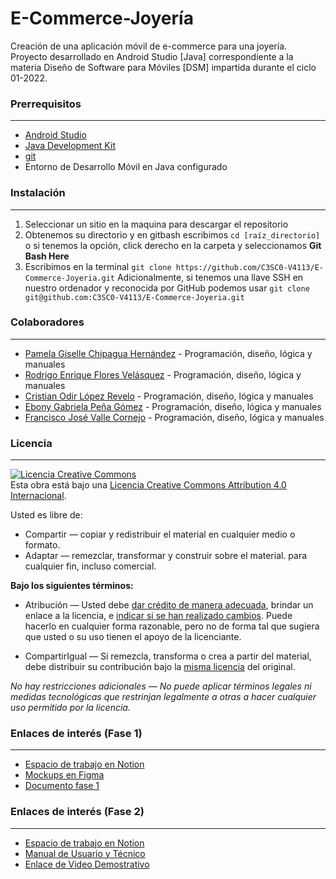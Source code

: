 # E-Commerce-Joyería
Creación de una aplicación móvil de e-commerce para una joyería. Proyecto desarrollado en Android Studio [Java] correspondiente a la materia Diseño de Software para Móviles [DSM] impartida durante el ciclo 01-2022.

### Prerrequisitos
------------
- [Android Studio](https://developer.android.com/studio "Android Studio")
- [Java Development Kit](https://www.oracle.com/java/technologies/javase/javase-jdk8-downloads.html "Java Development Kit")
- [git](https://git-scm.com/ "git")
- Entorno de Desarrollo Móvil en Java configurado

### Instalación
------------
1. Seleccionar un sitio en la maquina para descargar el repositorio
2. Obtenemos su directorio y en gitbash escribimos `cd [raíz_directorio]` o si tenemos la opción, click derecho en la carpeta y seleccionamos **Git Bash Here**
3. Escribimos en la terminal `git clone https://github.com/C3SC0-V4113/E-Commerce-Joyeria.git`
Adicionalmente, si tenemos una llave SSH en nuestro ordenador y reconocida por GitHub podemos usar `git clone git@github.com:C3SC0-V4113/E-Commerce-Joyeria.git`

### Colaboradores
------------
- [Pamela Giselle Chipagua Hernández](https://github.com/Giselle-Ch "Pamela Giselle Chipagua Hernández") - Programación, diseño, lógica y manuales
- [Rodrigo Enrique Flores Velásquez](https://github.com/refv-21 "Rodrigo Enrique Flores Velásquez") - Programación, diseño, lógica y manuales
- [Cristian Odir López Revelo](https://github.com/Revelos "Cristian Odir López Revelo") - Programación, diseño, lógica y manuales
- [Ebony Gabriela Peña Gómez](https://github.com/Bonny0110 "Ebony Gabriela Peña Gómez") - Programación, diseño, lógica y manuales
- [Francisco José Valle Cornejo](https://github.com/C3SC0-V4113 "Francisco José Valle Cornejo") - Programación, diseño, lógica y manuales

### Licencia
------------
<a rel="license" href="http://creativecommons.org/licenses/by/4.0/"><img alt="Licencia Creative Commons" style="border-width:0" src="https://i.creativecommons.org/l/by/4.0/88x31.png" /></a><br />Esta obra está bajo una <a rel="license" href="http://creativecommons.org/licenses/by/4.0/">Licencia Creative Commons Attribution 4.0 Internacional</a>.

Usted es libre de:
- Compartir — copiar y redistribuir el material en cualquier medio o formato.
- Adaptar — remezclar, transformar y construir sobre el material.
para cualquier fin, incluso comercial.

**Bajo los siguientes términos:**
- Atribución — Usted debe [dar crédito de manera adecuada](https://creativecommons.org/licenses/by-nc-sa/4.0/deed.es# "dar crédito de manera adecuada"), brindar un enlace a la licencia, e [indicar si se han realizado cambios](https://creativecommons.org/licenses/by-nc-sa/4.0/deed.es# "indicar si se han realizado cambios"). Puede hacerlo en cualquier forma razonable, pero no de forma tal que sugiera que usted o su uso tienen el apoyo de la licenciante.

- CompartirIgual — Si remezcla, transforma o crea a partir del material, debe distribuir su contribución bajo la [misma licencia](https://creativecommons.org/licenses/by-nc-sa/4.0/deed.es# "misma licencia") del original.

*No hay restricciones adicionales — No puede aplicar términos legales ni medidas tecnológicas que restrinjan legalmente a otras a hacer cualquier uso permitido por la licencia.*

### Enlaces de interés (Fase 1)
------------
- [Espacio de trabajo en Notion](https://general-group-0dd.notion.site/Proyecto-de-c-tedra-DSM-dfecc7ba6121485d85ec6281b702c3c4 "Espacio de Trabajo en Notion")
- [Mockups en Figma](https://www.figma.com/team_invite/redeem/WrYHL2CWpDM3tnEG3xgY36)
- [Documento fase 1](https://drive.google.com/file/d/1j4x73VVAwIpxTNRoxUBVJHZXfEb2LDSx/view?usp=sharing "Documento Fase 1")

### Enlaces de interés (Fase 2)
------------
- [Espacio de trabajo en Notion](https://general-group-0dd.notion.site/Proyecto-de-c-tedra-DSM-dfecc7ba6121485d85ec6281b702c3c4 "Espacio de Trabajo en Notion")
- [Manual de Usuario y Técnico](https://drive.google.com/drive/folders/10OFg_1oHWp5pbpFbAA2WQK0czqS-fyt7?usp=sharing)
- [Enlace de Video Demostrativo](https://youtu.be/Ly1GMK7rtfw "Enlace de Video Demostrativo")

